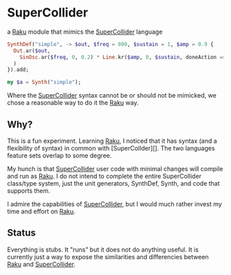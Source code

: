 # SuperCollider

a [Raku][] module that mimics the [SuperCollider][] language


```raku
SynthDef("simple", -> $out, $freq = 800, $sustain = 1, $amp = 0.9 {
  Out.ar($out,
    SinOsc.ar($freq, 0, 0.2) * Line.kr($amp, 0, $sustain, doneAction => Done.freeSelf)
  )
}).add;

my $a = Synth("simple");
```

Where the [SuperCollider][] syntax cannot be or should not be mimicked, we chose a reasonable way to do it the [Raku][] way.


## Why?

This is a fun experiment. Learning [Raku][], I noticed that it has syntax (and a flexibility of syntax) in common with [SuperCollder][]. The two languages feature sets overlap to some degree.

My hunch is that [SuperCollider][] user code with minimal changes will compile and run as [Raku][]. I do not intend to complete the entire SuperCollider class/type system, just the unit generators, SynthDef, Synth, and code that supports them.

I admire the capabilities of [SuperCollider][], but I would much rather invest my time and effort on [Raku][].



## Status

Everything is stubs. It "runs" but it does not do anything useful. It is currently just a way to expose the similarities and differencies between [Raku][] and [SuperCollider][].



[Raku]: https://raku.org/
[SuperCollider]: https://supercollider.github.io/

